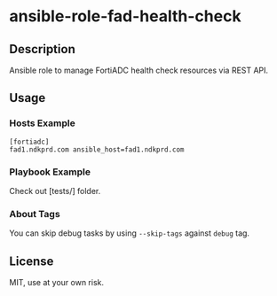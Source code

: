 # ansible-role-fad-health-check

## Description

Ansible role to manage FortiADC health check resources via REST API.

## Usage

### Hosts Example

```
[fortiadc]
fad1.ndkprd.com ansible_host=fad1.ndkprd.com 
```

### Playbook Example

Check out [tests/] folder.

### About Tags

You can skip debug tasks by using `--skip-tags` against `debug` tag.

## License

MIT, use at your own risk.
